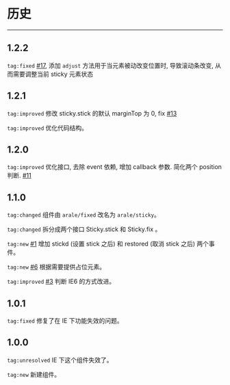 # 历史

---

## 1.2.2

`tag:fixed` [#17](https://github.com/aralejs/sticky/issues/17), 添加 `adjust` 方法用于当元素被动改变位置时, 导致滚动条改变, 从而需要调整当前 sticky 元素状态

## 1.2.1

`tag:improved` 修改 sticky.stick 的默认 marginTop 为 0, fix [#13](https://github.com/aralejs/sticky/issues/13)

`tag:improved` 优化代码结构。

## 1.2.0

`tag:improved` 优化接口, 去除 event 依赖, 增加 callback 参数. 简化两个 position 判断.  [#11](https://github.com/aralejs/sticky/issues/11)


## 1.1.0

`tag:changed` 组件由 `arale/fixed` 改名为 `arale/sticky`。

`tag:changed` 拆分成两个接口 Sticky.stick 和 Sticky.fix 。

`tag:new` [#1](https://github.com/aralejs/sticky/issues/1) 增加 stickd (设置 stick 之后) 和 restored (取消 stick 之后) 两个事件。

`tag:new` [#6](https://github.com/aralejs/sticky/issues/6) 根据需要提供占位元素。

`tag:improved` [#3](https://github.com/aralejs/sticky/issues/3) 判断 IE6 的方式改进。

## 1.0.1

`tag:fixed` 修复了在 IE 下功能失效的问题。

## 1.0.0

`tag:unresolved` IE 下这个组件失效了。

`tag:new` 新建组件。
